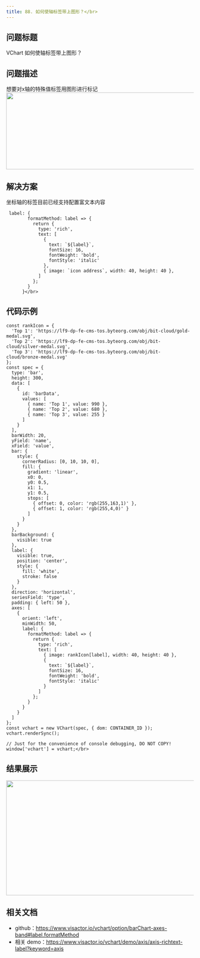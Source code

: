 ```yaml
---
title: 88. 如何使轴标签带上图形？</br>
---
```

## 问题标题

VChart  如何使轴标签带上图形？</br>


## 问题描述

想要对x轴的特殊值标签用图形进行标记</br>
<img src='https://cdn.jsdelivr.net/gh/xuanhun/articles/visactor/img/VHdTboml6oZe2axigfDcLpt8nqd.gif' alt='' width='715' height='206'>

## 解决方案

坐标轴的标签目前已经支持配置富文本内容</br>
```
 label: {
        formatMethod: label => {
          return {
            type: 'rich',
            text: [
              {
                text: `${label}`,
                fontSize: 16,
                fontWeight: 'bold',
                fontStyle: 'italic'
              },
              { image: `icon address`, width: 40, height: 40 },
            ]
          };
        }
      }</br>
```
## 代码示例 

```
const rankIcon = {
  'Top 1': 'https://lf9-dp-fe-cms-tos.byteorg.com/obj/bit-cloud/gold-medal.svg',
  'Top 2': 'https://lf9-dp-fe-cms-tos.byteorg.com/obj/bit-cloud/silver-medal.svg',
  'Top 3': 'https://lf9-dp-fe-cms-tos.byteorg.com/obj/bit-cloud/bronze-medal.svg'
};
const spec = {
  type: 'bar',
  height: 300,
  data: [
    {
      id: 'barData',
      values: [
        { name: 'Top 1', value: 990 },
        { name: 'Top 2', value: 680 },
        { name: 'Top 3', value: 255 }
      ]
    }
  ],
  barWidth: 20,
  yField: 'name',
  xField: 'value',
  bar: {
    style: {
      cornerRadius: [0, 10, 10, 0],
      fill: {
        gradient: 'linear',
        x0: 0,
        y0: 0.5,
        x1: 1,
        y1: 0.5,
        stops: [
          { offset: 0, color: 'rgb(255,163,1)' },
          { offset: 1, color: 'rgb(255,4,0)' }
        ]
      }
    }
  },
  barBackground: {
    visible: true
  },
  label: {
    visible: true,
    position: 'center',
    style: {
      fill: 'white',
      stroke: false
    }
  },
  direction: 'horizontal',
  seriesField: 'type',
  padding: { left: 50 },
  axes: [
    {
      orient: 'left',
      minWidth: 50,
      label: {
        formatMethod: label => {
          return {
            type: 'rich',
            text: [
              { image: rankIcon[label], width: 40, height: 40 },
              {
                text: `${label}`,
                fontSize: 16,
                fontWeight: 'bold',
                fontStyle: 'italic'
              }
            ]
          };
        }
      }
    }
  ]
};
const vchart = new VChart(spec, { dom: CONTAINER_ID });
vchart.renderSync();

// Just for the convenience of console debugging, DO NOT COPY!
window['vchart'] = vchart;</br>
```


## 结果展示

<img src='https://cdn.jsdelivr.net/gh/xuanhun/articles/visactor/img/WdJWbe65HoO8xoxpasMcoQTunon.gif' alt='' width='840' height='308'>

## 相关文档

*  github：https://www.visactor.io/vchart/option/barChart-axes-band#label.formatMethod</br>
*  相关 demo：https://www.visactor.io/vchart/demo/axis/axis-richtext-label?keyword=axis</br>



